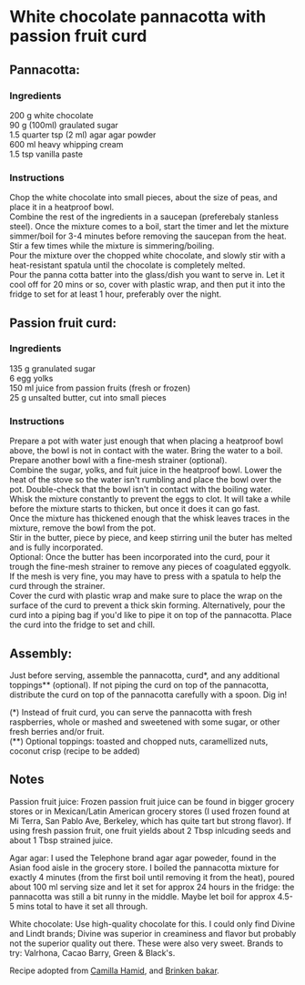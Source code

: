 # White chocolate pannacotta with passion fruit curd  
  
## Pannacotta:
### Ingredients  
200 g white chocolate  
90 g (100ml) graulated sugar  
1.5 quarter tsp (2 ml) agar agar powder  
600 ml heavy whipping cream  
1.5 tsp vanilla paste  

### Instructions  
Chop the white chocolate into small pieces, about the size of peas, and place it in a heatproof bowl.  
Combine the rest of the ingredients in a saucepan (preferebaly stanless steel). Once the mixture comes to a boil, start the timer and let the mixture simmer/boil for 3-4 minutes before removing the saucepan from the heat. Stir a few times while the mixture is simmering/boiling.  
Pour the mixture over the chopped white chocolate, and slowly stir with a heat-resistant spatula until the chocolate is completely melted.  
Pour the panna cotta batter into the glass/dish you want to serve in. Let it cool off for 20 mins or so, cover with plastic wrap, and then put it into the fridge
to set for at least 1 hour, preferably over the night.  


## Passion fruit curd:  
### Ingredients  
135 g granulated sugar  
6 egg yolks  
150 ml juice from passion fruits (fresh or frozen)  
25 g unsalted butter, cut into small pieces  

### Instructions  
Prepare a pot with water just enough that when placing a heatproof bowl above, the bowl is not in contact with the water. Bring the water to a boil. Prepare another bowl with a fine-mesh strainer (optional).  
Combine the sugar, yolks, and fuit juice in the heatproof bowl. Lower the heat of the stove so the water isn't rumbling and place the bowl over the pot. Double-check that the bowl isn't in contact with the boiling water.  
Whisk the mixture constantly to prevent the eggs to clot. It will take a while before the mixture starts to thicken, but once it does it can go fast.  
Once the mixture has thickened enough that the whisk leaves traces in the mixture, remove the bowl from the pot.  
Stir in the butter, piece by piece, and keep stirring unil the buter has melted and is fully incorporated.  
Optional: Once the butter has been incorporated into the curd, pour it trough the fine-mesh strainer to remove any pieces of coagulated eggyolk. If the mesh is 
very fine, you may have to press with a spatula to help the curd through the strainer.  
Cover the curd with plastic wrap and make sure to place the wrap on the surface of the curd to prevent a thick skin forming. Alternatively, pour the curd into a 
piping bag if you'd like to pipe it on top of the pannacotta. Place the curd into the fridge to set and chill.  


## Assembly:  
Just before serving, assemble the pannacotta, curd*, and any additional toppings** (optional). If not piping the curd on top of the pannacotta, distribute the curd on top of the pannacotta carefully with a spoon. Dig in!    

(*) Instead of fruit curd, you can serve the pannacotta with fresh raspberries, whole or mashed and sweetened with some sugar, or other fresh berries and/or fruit.  
(**) Optional toppings: toasted and chopped nuts, caramellized nuts, coconut crisp (recipe to be added)

## Notes
Passion fruit juice: Frozen passion fruit juice can be found in bigger grocery stores or in Mexican/Latin American grocery stores (I used frozen found at Mi Terra, San Pablo Ave, Berkeley, which has quite tart but strong flavor). If using fresh passion fruit, one fruit yields about 2 Tbsp inlcuding seeds and about 1  Tbsp strained juice.  

Agar agar: I used the Telephone brand agar agar poweder, found in the Asian food aisle in the grocery store. I boiled the pannacotta mixture for exactly 4 minutes (from the first boil until removing it from the heat), poured about 100 ml serving size and let it set for approx 24 hours in the fridge: the pannacotta was still a bit  runny in the middle. Maybe let boil for approx 4.5-5 mins total to have it set all through.  

White chocolate: Use high-quality chocolate for this. I could only find Divine and Lindt brands; Divine was superior in creaminess and flavor but probably not the superior quality out there. These were also very sweet. Brands to try: Valrhona, Cacao Barry, Green & Black's.  

Recipe adopted from [Camilla Hamid](https://mykitchenstories.se/vit-choklad-pannacotta-med-passionsfrukt-kokosflarn/), and [Brinken bakar](https://brinkenbakar.se/enkel-pannacotta-och-passionsfruktdessert-i-glas/).

